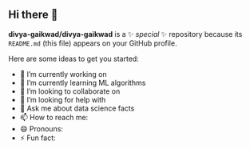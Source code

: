 ## Hi there 👋


**divya-gaikwad/divya-gaikwad** is a ✨ _special_ ✨ repository because its `README.md` (this file) appears on your GitHub profile.

Here are some ideas to get you started:

- 🔭 I’m currently working on 
- 🌱 I’m currently learning ML algorithms
- 👯 I’m looking to collaborate on 
- 🤔 I’m looking for help with 
- 💬 Ask me about data science facts
- 📫 How to reach me: 
- 😄 Pronouns: 
- ⚡ Fun fact: 

